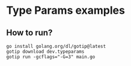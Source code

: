 # Type Params examples

## How to run?

```
go install golang.org/dl/gotip@latest
gotip download dev.typeparams
gotip run -gcflags="-G=3" main.go
```
